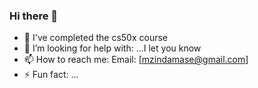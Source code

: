 ### Hi there 👋




- 🔭 I've completed the cs50x course
- 🤔 I’m looking for help with: ...I let you know
- 📫 How to reach me: Email: [mzindamase@gmail.com]
- ⚡ Fun fact: ...

